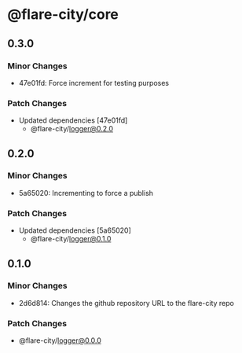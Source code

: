 # @flare-city/core

## 0.3.0

### Minor Changes

- 47e01fd: Force increment for testing purposes

### Patch Changes

- Updated dependencies [47e01fd]
  - @flare-city/logger@0.2.0

## 0.2.0

### Minor Changes

- 5a65020: Incrementing to force a publish

### Patch Changes

- Updated dependencies [5a65020]
  - @flare-city/logger@0.1.0

## 0.1.0

### Minor Changes

- 2d6d814: Changes the github repository URL to the flare-city repo

### Patch Changes

- @flare-city/logger@0.0.0
